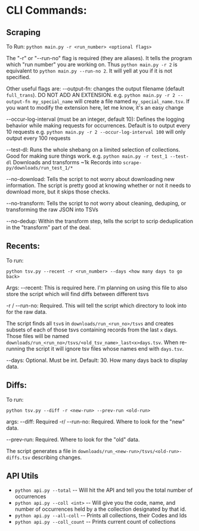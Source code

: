# CLI Commands:
## Scraping
To Run:
`python main.py -r <run_number> <optional flags>`

The "-r" or "--run-no" flag is required (they are aliases). It tells the program which "run number" you are working on.
Thus `python main.py -r 2` is equivalent to `python main.py --run-no 2`. It will yell at you if it is not specified.

Other useful flags are:
--output-fn: changes the output filename (default `full_trans`). DO NOT ADD AN EXTENSION. 
e.g. `python main.py -r 2 --output-fn my_special_name` will create a file named `my_special_name.tsv`. 
If you want to modify the extension here, let me know, it's an easy change

--occur-log-interval (must be an integer, default 10): Defines the logging behavior while making requests for occurrences. Default is to output every 10 requests
e.g. `python main.py -r 2 --occur-log-interval 100` will only output every 100 requests

--test-dl: Runs the whole shebang on a limited selection of collections. Good for making sure things work.
e.g. `python main.py -r test_1 --test-dl` Downloads and transforms ~1k Records into `scrape-py/downloads/run_test_1/*`

--no-download: Tells the script to not worry about downloading new information. The script is pretty good at knowing whether or not it needs to download more, but it skips those checks.

--no-transform: Tells the script to not worry about cleaning, deduping, or transforming the raw JSON into TSVs

--no-dedup: Within the transform step, tells the script to scrip deduplication in the "transform" part of the deal.

## Recents:

To run:

`python tsv.py --recent -r <run_number> --days <how many days to go back>`

Args:
--recent: This is required here. I'm planning on using this file to also store the script which will find diffs between different tsvs

-r / --run-no: Required. This will tell the script which directory to look into for the raw data.

The script finds all `tsv`s in `downloads/run_<run_no>/tsvs` and creates subsets of each of those tsvs containing records from the last `x` days. Those files will be named `downloads/run_<run_no>/tsvs/<old_tsv_name>_last<x>days.tsv`.
When re-running the script it will ignore tsv files whose names end with `days.tsv`. 

--days: Optional. Must be int. Default: 30. How many days back to display data.

## Diffs:

To run:

`python tsv.py --diff -r <new-run> --prev-run <old-run>`

args:
--diff: Required
-r/ --run-no: Required. Where to look for the "new" data.  

--prev-run: Required. Where to look for the "old" data.

The script generates a file in `downloads/run_<new-run>/tsvs/<old-run>-diffs.tsv` describing changes.

## API Utils
- `python api.py --total` -- Will hit the API and tell you the total number of occurrences
- `python api.py --coll <int>` -- Will give you the code, name, and number of occurrences held by a the collection designated by that id.
- `python api.py --all-coll` -- Prints all collections, their Codes and Ids
- `python api.py --coll_count` -- Prints current count of collections